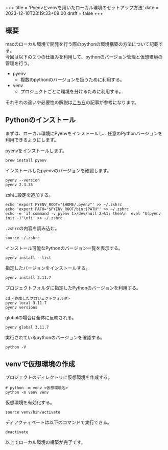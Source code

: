 +++
title = 'Pyenvとvenvを用いたローカル環境のセットアップ方法'
date = 2023-12-10T23:19:33+09:00
draft = false
+++

## 概要
macのローカル環境で開発を行う際のpythonの環境構築の方法について記載する。  
今回は以下の２つの仕組みを利用して、pythonのバージョン管理と仮想環境の管理を行う。

* pyenv
  * 複数のpythonのバージョンを扱うために利用する。
* venv
  * プロジェクトごとに環境を分けるために利用する。


それぞれの違いや必要性の解説は[こちら](https://jimaru.blog/programming/python/venv_pyenv_choice/)の記事が参考になります。

## Pythonのインストール
まずは、ローカル環境にPyenvをインストールし、任意のPythonバージョンを利用できるようにします。

pyenvをインストールします。
```shell
brew install pyenv
```

インストールしたpyenvのバージョンを確認します。
```shell
pyenv --version
pyenv 2.3.35
```

zshに設定を追加する。
```shell
echo 'export PYENV_ROOT="$HOME/.pyenv"' >> ~/.zshrc    
echo 'export PATH="$PYENV_ROOT/bin:$PATH"' >> ~/.zshrc
echo -e 'if command -v pyenv 1>/dev/null 2>&1; then\n  eval "$(pyenv init -)"\nfi' >> ~/.zshrc
```

`.zshrc`の内容を読み込む。
```shell
source ~/.zshrc
```

インストール可能なPythonのバージョン一覧を表示する。
```shell
pyenv install --list
```

指定したバージョンをインストールする。
```shell
pyenv install 3.11.7
```

プロジェクトフォルダに指定したPythonのバージョンを利用する。
```shell
cd <作成したプロジェクトフォルダ>
pyenv local 3.11.7
pyenv versions
```
globalの場合は全体に反映される。
```shell
pyenv global 3.11.7
```

実行されているpythonのバージョンを確認する。
```shell
python -V
```

## venvで仮想環境の作成

プロジェクトのディレクトリに仮想環境を作成する。
```shell
# python -m venv <仮想環境名>
python -m venv venv
```

仮想環境を有効化する。
```shell
source venv/bin/activate
```

ディアクティベートは以下のコマンドで実行できる。
```shell
deactivate
```

以上でローカル環境の構築が完了です。